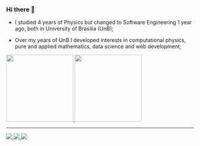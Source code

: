 ### Hi there 👋

- I studied 4 years of Physics but changed to Software Engineering 1 year ago, both in University of Brasília (UnB);

- Over my years of UnB I developed interests in computational physics, pure and applied mathematics, data science and web development;

<div>
    <a href="https://www.github.com/avmricardo">
        <img height=180rem src="https://github-readme-stats.vercel.app/api?username=avmricardo&show_icons=true&theme=tokyonight">
    </a>
    <a href="https://www.github.com/avmricardo">
        <img height=180rem src="https://github-readme-stats.vercel.app/api/top-langs/?username=avmricardo&layout=compact&theme=tokyonight">
    </a>
</div>

---

<div>
    <a href="mailto:ricardomaciel.unb@gmail.com" target="_blank">
        <img src="https://img.shields.io/badge/-Gmail-%23333?style=for-the-badge&logo=gmail&logoColor=white">
    </a>
    <a href="https://www.instagram.com/richardricardo/" target="_blank">
        <img src="https://img.shields.io/badge/Instagram-%23E4405F.svg?style=for-the-badge&logo=Instagram&logoColor=white">
    </a>
    <a href="https://t.me/avmricardo" target="_blank">
        <img src="https://img.shields.io/badge/Telegram-2CA5E0?style=for-the-badge&logo=telegram&logoColor=white">
    </a>
</div>

<!--
**avmricardo/avmricardo** is a ✨ _special_ ✨ repository because its `README.md` (this file) appears on your GitHub profile.

Here are some ideas to get you started:

- 🔭 I’m currently working on ...
- 🌱 I’m currently learning ...
- 👯 I’m looking to collaborate on ...
- 🤔 I’m looking for help with ...
- 💬 Ask me about ...
- 📫 How to reach me: ...
- 😄 Pronouns: ...
- ⚡ Fun fact: ...
-->
